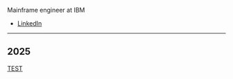 Mainframe engineer at IBM

- [LinkedIn](https://www.linkedin.com/in/yymorita/)

---
## 2025
[TEST](/2025/test/tes.md)